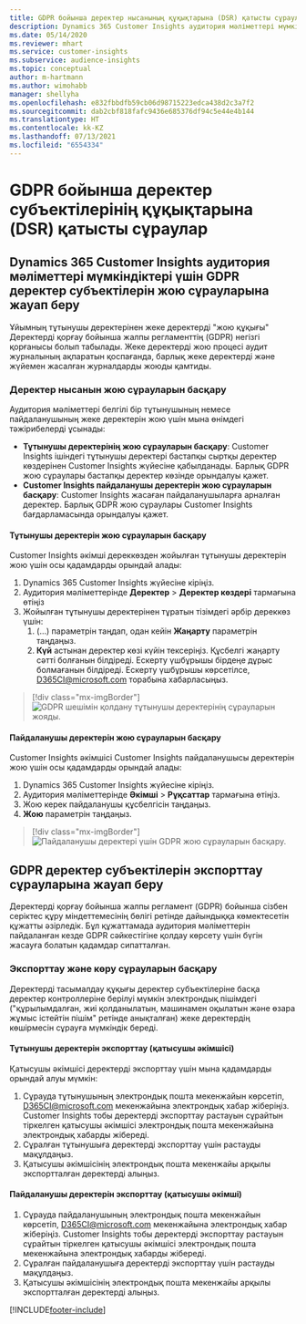 ```yaml
---
title: GDPR бойынша деректер нысанының құқықтарына (DSR) қатысты сұраулар | Microsoft Docs
description: Dynamics 365 Customer Insights аудитория мәліметтері мүмкіндіктері үшін деректер субъектілеріне қатысты сұрауға жауап беріңіз.
ms.date: 05/14/2020
ms.reviewer: mhart
ms.service: customer-insights
ms.subservice: audience-insights
ms.topic: conceptual
author: m-hartmann
ms.author: wimohabb
manager: shellyha
ms.openlocfilehash: e832fbbdfb59cb06d98715223edca438d2c3a7f2
ms.sourcegitcommit: dab2cbf818fafc9436e685376df94c5e44e4b144
ms.translationtype: HT
ms.contentlocale: kk-KZ
ms.lasthandoff: 07/13/2021
ms.locfileid: "6554334"
---
```

# <a name="data-subject-rights-dsr-requests-under-gdpr"></a>GDPR бойынша деректер субъектілерінің құқықтарына (DSR) қатысты сұраулар

## <a name="responding-to-gdpr-data-subject-delete-requests-for-dynamics-365-customer-insights-audience-insights-capability"></a>Dynamics 365 Customer Insights аудитория мәліметтері мүмкіндіктері үшін GDPR деректер субъектілерін жою сұрауларына жауап беру

Ұйымның тұтынушы деректерінен жеке деректерді "жою құқығы" Деректерді қорғау бойынша жалпы регламенттің (GDPR) негізгі қорғанысы болып табылады. Жеке деректерді жою процесі аудит журналының ақпаратын қоспағанда, барлық жеке деректерді және жүйемен жасалған журналдарды жоюды қамтиды.

### <a name="manage-data-subject-delete-requests"></a>Деректер нысанын жою сұрауларын басқару

Аудитория мәліметтері белгілі бір тұтынушының немесе пайдаланушының жеке деректерін жою үшін мына өнімдегі тәжірибелерді ұсынады:

- **Тұтынушы деректерінің жою сұрауларын басқару**: Customer Insights ішіндегі тұтынушы деректері бастапқы сыртқы деректер көздерінен Customer Insights жүйесіне қабылданады. Барлық GDPR жою сұраулары бастапқы деректер көзінде орындалуы қажет.
- **Customer Insights пайдаланушы деректерін жою сұрауларын басқару**: Customer Insights жасаған пайдаланушыларға арналған деректер. Барлық GDPR жою сұраулары Customer Insights бағдарламасында орындалуы қажет.

#### <a name="manage-delete-requests-for-customer-data"></a>Тұтынушы деректерін жою сұрауларын басқару

Customer Insights әкімші дереккөзден жойылған тұтынушы деректерін жою үшін осы қадамдарды орындай алады:

1. Dynamics 365 Customer Insights жүйесіне кіріңіз.
2. Аудитория мәліметтерінде **Деректер** > **Деректер көздері** тармағына өтіңіз
3. Жойылған тұтынушы деректерінен тұратын тізімдегі әрбір дереккөз үшін:
   1. (...) параметрін таңдап, одан кейін **Жаңарту** параметрін таңдаңыз.
   2. **Күй** астынан деректер көзі күйін тексеріңіз. Құсбелгі жаңарту сәтті болғанын білдіреді. Ескерту үшбұрышы бірдеңе дұрыс болмағанын білдіреді. Ескерту үшбұрышы көрсетілсе, D365CI@microsoft.com торабына хабарласыңыз.

> [!div class="mx-imgBorder"]
> ![GDPR шешімін қолдану тұтынушы деректерінің сұрауларын жояды.](media/gdpr-data-sources.png "GDPR шешімін қолдану тұтынушы деректерінің сұрауларын жояды")

#### <a name="manage-delete-requests-for-user-data"></a>Пайдаланушы деректерін жою сұрауларын басқару

Customer Insights әкімшісі Customer Insights пайдаланушысы деректерін жою үшін осы қадамдарды орындай алады:

1. Dynamics 365 Customer Insights жүйесіне кіріңіз.
2. Аудитория мәліметтерінде **Әкімші** > **Рұқсаттар** тармағына өтіңіз.
3. Жою керек пайдаланушы құсбелгісін таңдаңыз.
4. **Жою** параметрін таңдаңыз.

> [!div class="mx-imgBorder"]
> ![Пайдаланушы деректері үшін GDPR жою сұрауларын басқару.](media/gdpr-permissions.png "Пайдаланушы деректері үшін GDPR жою сұрауларын басқару")

## <a name="responding-to-gdpr-data-subject-export-requests"></a>GDPR деректер субъектілерін экспорттау сұрауларына жауап беру

Деректерді қорғау бойынша жалпы регламент (GDPR) бойынша сізбен серіктес құру міндеттемесінің бөлігі ретінде дайындыққа көмектесетін құжатты әзірледік. Бұл құжаттамада аудитория мәліметтерін пайдаланған кезде GDPR сәйкестігіне қолдау көрсету үшін бүгін жасауға болатын қадамдар сипатталған.

### <a name="manage-export-and-view-requests"></a>Экспорттау және көру сұрауларын басқару

Деректерді тасымалдау құқығы деректер субъектілеріне басқа деректер контроллеріне берілуі мүмкін электрондық пішімдегі ("құрылымдалған, жиі қолданылатын, машинамен оқылатын және өзара жұмыс істейтін пішім" ретінде анықталған) жеке деректердің көшірмесін сұрауға мүмкіндік береді.

#### <a name="export-customer-data-tenant-admin"></a>Тұтынушы деректерін экспорттау (қатысушы әкімшісі)

Қатысушы әкімшісі деректерді экспорттау үшін мына қадамдарды орындай алуы мүмкін:

1. Сұрауда тұтынушының электрондық пошта мекенжайын көрсетіп, D365CI@microsoft.com мекенжайына электрондық хабар жіберіңіз. Customer Insights тобы деректерді экспорттау растауын сұрайтын тіркелген қатысушы әкімшісі электрондық пошта мекенжайына электрондық хабарды жібереді.
2. Сұралған тұтынушыға деректерді экспорттау үшін растауды мақұлдаңыз.
3. Қатысушы әкімшісінің электрондық пошта мекенжайы арқылы экспортталған деректерді алыңыз.

#### <a name="export-user-data-tenant-admin"></a>Пайдаланушы деректерін экспорттау (қатысушы әкімші)

1. Сұрауда пайдаланушының электрондық пошта мекенжайын көрсетіп, D365CI@microsoft.com мекенжайына электрондық хабар жіберіңіз. Customer Insights тобы деректерді экспорттау растауын сұрайтын тіркелген қатысушы әкімшісі электрондық пошта мекенжайына электрондық хабарды жібереді.
2. Сұралған пайдаланушыға деректерді экспорттау үшін растауды мақұлдаңыз.
3. Қатысушы әкімшісінің электрондық пошта мекенжайы арқылы экспортталған деректерді алыңыз.


[!INCLUDE[footer-include](../includes/footer-banner.md)]